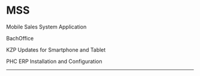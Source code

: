 # MSS
Mobile Sales System Application

BachOffice

KZP Updates for Smartphone and Tablet

PHC ERP Installation and Configuration

**************************************************************************
